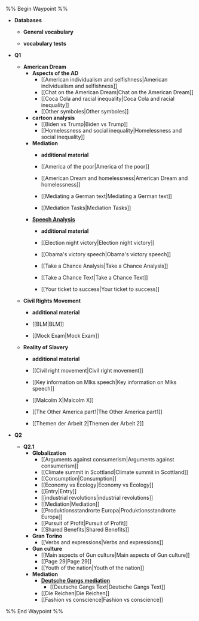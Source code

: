 %% Begin Waypoint %%
- **Databases**
	- **General vocabulary**

	- **vocabulary tests**

- **Q1**
	- **American Dream**
		- **Aspects of the AD**
			- [[American individualism and selfishness|American individualism and selfishness]]
			- [[Chat on the American Dream|Chat on the American Dream]]
			- [[Coca Cola and racial inequality|Coca Cola and racial inequality]]
			- [[Other symboles|Other symboles]]
		- **cartoon analysis**
			- [[Biden vs Trump|Biden vs Trump]]
			- [[Homelessness and social inequality|Homelessness and social inequality]]
		- **Mediation**
			- **additional material**

			- [[America of the poor|America of the poor]]
			- [[American Dream and homelessness|American Dream and homelessness]]
			- [[Mediating a German text|Mediating a German text]]
			- [[Mediation Tasks|Mediation Tasks]]
		- **[Speech Analysis](./Q1/American%20Dream/Speech%20Analysis/Speech%20Analysis.md)**
			- **additional material**

			- [[Election night victory|Election night victory]]
			- [[Obama's victory speech|Obama's victory speech]]
			- [[Take a Chance Analysis|Take a Chance Analysis]]
			- [[Take a Chance Text|Take a Chance Text]]
			- [[Your ticket to success|Your ticket to success]]
	- **Civil Rights Movement**
		- **additional material**

		- [[BLM|BLM]]
		- [[Mock Exam|Mock Exam]]
	- **Reality of Slavery**
		- **additional material**

		- [[Civil right movement|Civil right movement]]
		- [[Key information on Mlks speech|Key information on Mlks speech]]
		- [[Malcolm X|Malcolm X]]
		- [[The Other America part1|The Other America part1]]
		- [[Themen der Arbeit 2|Themen der Arbeit 2]]
- **Q2**
	- **Q2.1**
		- **Globalization**
			- [[Arguments against consumerism|Arguments against consumerism]]
			- [[Climate summit in Scottland|Climate summit in Scottland]]
			- [[Consumption|Consumption]]
			- [[Economy vs Ecology|Economy vs Ecology]]
			- [[Entry|Entry]]
			- [[industrial revolutions|industrial revolutions]]
			- [[Mediation|Mediation]]
			- [[Produktionsstandrorte Europa|Produktionsstandrorte Europa]]
			- [[Pursuit of Profit|Pursuit of Profit]]
			- [[Shared Benefits|Shared Benefits]]
		- **Gran Torino**
			- [[Verbs and expressions|Verbs and expressions]]
		- **Gun culture**
			- [[Main aspects of Gun culture|Main aspects of Gun culture]]
			- [[Page 29|Page 29]]
			- [[Youth of the nation|Youth of the nation]]
		- **Mediation**
			- **[Deutsche Gangs mediation](./Q2/Q2.1/Mediation/Deutsche%20Gangs%20mediation/Deutsche%20Gangs%20mediation.md)**
				- [[Deutsche Gangs Text|Deutsche Gangs Text]]
			- [[Die Reichen|Die Reichen]]
			- [[Fashion vs conscience|Fashion vs conscience]]

%% End Waypoint %%